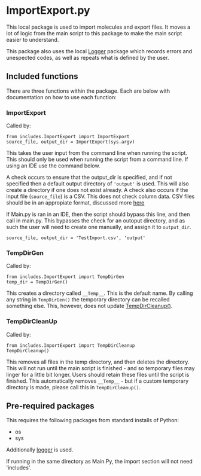 # ImportExport.py
This local package is used to import molecules and export files. It moves a lot of logic from the main script to this package to make the main script easier to understand. 

This package also uses the local [Logger](/docs/Logger.Md) package which records errors and unespected codes, as well as repeats what is defined by the user. 

## Included functions
There are three functions within the package. Each are below with documentation on how to use each function:

### ImportExport
Called by:

```
from includes.ImportExport import ImportExport
source_file, output_dir = ImportExport(sys.argv)
```

This takes the user input from the command line when running the script. This should only be used when running the script from a command line. If using an IDE use the command below.

A check occurs to ensure that the output_dir is specified, and if not specified then a default output directory of ```'output'``` is used. This will also create a directory if one does not exist already. A check also occurs if the input file (```source_file```) is a CSV. This does not check column data. CSV files should be in an appropiate format, discussed more [here](/docs/Main.Md)

If Main.py is ran in an IDE, then the script should bypass this line, and then call in main.py. This bypasses the check for an outoput directory, and as such the user will need to create one manually, and assign it to ```output_dir```. 

```
source_file, output_dir = 'TestImport.csv', 'output'
```

### TempDirGen
Called by:
```
from includes.ImportExport import TempDirGen
temp_dir = TempDirGen()
```

This creates a directory called ```__Temp__```. This is the default name. By calling any string in ```TempDirGen()``` the temporary directory can be recalled something else. This, however, does not update [TempDirCleanup()](#tempdircleanup).

### TempDirCleanUp
Called by:
```
from includes.ImportExport import TempDirCleanup
TempDirCleanup()
```

This removes all files in the temp directory, and then deletes the directory. This will not run until the main script is finished - and so temporary files may linger for a little bit longer. Users should retain these files until the script is finished. This automatically removes ```__Temp__``` - but if a custom temporary directory is made, please call this in ```TempDirCleanup()```.

## Pre-required packages
This requires the following packages from standard installs of Python:
* os
* sys

Additionally [logger](/docs/Logger.Md) is used.

If running in the same directory as Main.Py, the import section will not need 'includes'. 